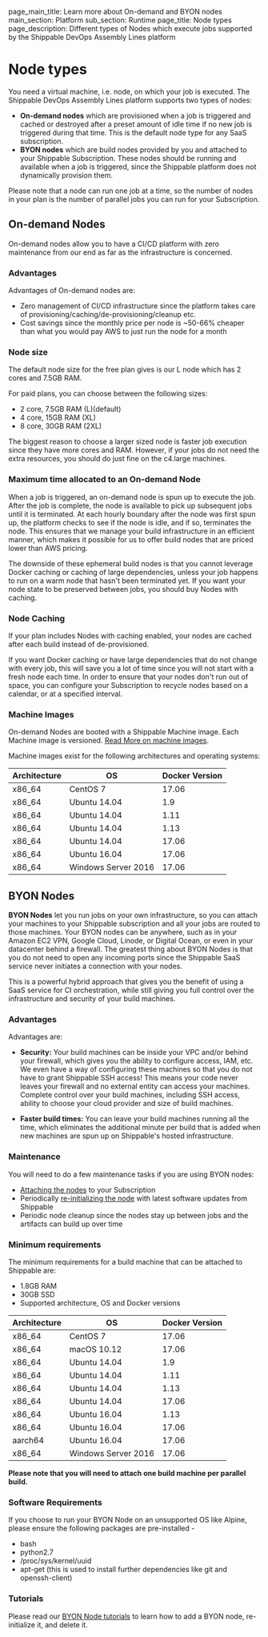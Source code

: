 page_main_title: Learn more about On-demand and BYON nodes
main_section: Platform
sub_section: Runtime
page_title: Node types
page_description: Different types of Nodes which execute jobs supported by the Shippable DevOps Assembly Lines platform

# Node types

You need a virtual machine, i.e. node, on which your job is executed. The Shippable DevOps Assembly Lines platform supports two types of nodes:

* **On-demand nodes** which are provisioned when a job is triggered and cached or destroyed after a preset amount of idle time if no new job is triggered during that time. This is the default node type for any SaaS subscription.
* **BYON nodes** which are build nodes provided by you and attached to your Shippable Subscription. These nodes should be running and available when a job is triggered, since the Shippable platform does not dynamically provision them.

Please note that a node can run one job at a time, so the number of nodes in your plan is the number of parallel jobs you can run for your Subscription.

## On-demand Nodes

On-demand nodes allow you to have a CI/CD platform with zero maintenance from our end as far as the infrastructure is concerned.

### Advantages

Advantages of On-demand nodes are:

* Zero management of CI/CD infrastructure since the platform takes care of provisioning/caching/de-provisioning/cleanup etc.
* Cost savings since the monthly price per node is ~50-66% cheaper than what you would pay AWS to just run the node for a month

### Node size

The default node size for the free plan gives is our L node which has 2 cores and 7.5GB RAM.

For paid plans, you can choose between the following sizes:

* 2 core, 7.5GB RAM (L)(default)
* 4 core, 15GB RAM (XL)
* 8 core, 30GB RAM (2XL)

The biggest reason to choose a larger sized node is faster job execution since they have more cores and RAM. However, if your jobs do not need the extra resources, you should do just fine on the c4.large machines.

### Maximum time allocated to an On-demand Node

When a job is triggered, an on-demand node is spun up to execute the job. After the job is complete, the node is available to pick up subsequent jobs until it is terminated. At each hourly boundary after the node was first spun up, the platform checks to see if the node is idle, and if so, terminates the node. This ensures that we manage your build infrastructure in an efficient manner, which makes it possible for us to offer build nodes that are priced lower than AWS pricing.

The downside of these ephemeral build nodes is that you cannot leverage Docker caching or caching of large dependencies, unless your job happens to run on a warm node that hasn't been terminated yet. If you want your node state to be preserved between jobs, you should buy Nodes with caching.

### Node Caching

If your plan includes Nodes with caching enabled, your nodes are cached after each build instead of de-provisioned.

If you want Docker caching or have large dependencies that do not change with every job, this will save you a lot of time since you will not start with a fresh node each time. In order to ensure that your nodes don't run out of space, you can configure your Subscription to recycle nodes based on a calendar, or at a specified interval.

### Machine Images

On-demand Nodes are booted with a Shippable Machine image. Each Machine image is versioned. [Read More on machine images](/platform/runtime/machine-image/ami-overview/).

Machine images exist for the following architectures and operating systems:

|Architecture|OS|Docker Version|
|---|---|---|
|x86_64|CentOS 7|17.06|
|x86_64|Ubuntu 14.04|1.9|
|x86_64|Ubuntu 14.04|1.11|
|x86_64|Ubuntu 14.04|1.13|
|x86_64|Ubuntu 14.04|17.06|
|x86_64|Ubuntu 16.04|17.06|
|x86_64|Windows Server 2016|17.06|

## BYON Nodes

**BYON Nodes** let you run jobs on your own infrastructure, so you can attach your machines to your Shippable subscription and all your jobs are routed to those machines. Your BYON nodes can be anywhere, such as in your Amazon EC2 VPN, Google Cloud, Linode, or Digital Ocean, or even in your datacenter behind a firewall. The greatest thing about BYON Nodes is that you do not need to open any incoming ports since the Shippable SaaS service never initiates a connection with your nodes.

This is a powerful hybrid approach that gives you the benefit of using a SaaS service for CI orchestration, while still giving you full control over the infrastructure and security of your build machines.

### Advantages
Advantages are:

* **Security:** Your build machines can be inside your VPC and/or behind your firewall, which gives you the ability to configure access, IAM, etc. We even have a way of configuring these machines so that you do not have to grant Shippable SSH access! This means your code never leaves your firewall and no external entity can access your machines.
Complete control over your build machines, including SSH access, ability to choose your cloud provider and size of build machines.

* **Faster build times:** You can leave your build machines running all the time, which eliminates the additional minute per build that is added when new machines are spun up on Shippable's hosted infrastructure.

### Maintenance

You will need to do a few maintenance tasks if you are using BYON nodes:

* [Attaching the nodes](/platform/tutorial/runtime/manage-byon-nodes/#add-node) to your Subscription
* Periodically [re-initializing the node](/platform/tutorial/runtime/manage-byon-nodes/#reset-node) with latest software updates from Shippable
* Periodic node cleanup since the nodes stay up between jobs and the artifacts can build up over time

### Minimum requirements
The minimum requirements for a build machine that can be attached to Shippable are:

* 1.8GB RAM
* 30GB SSD
* Supported architecture, OS and Docker versions

|Architecture|OS|Docker Version|
|---|---|---|
|x86_64|CentOS 7|17.06|
|x86_64|macOS 10.12|17.06|
|x86_64|Ubuntu 14.04|1.9|
|x86_64|Ubuntu 14.04|1.11|
|x86_64|Ubuntu 14.04|1.13|
|x86_64|Ubuntu 14.04|17.06|
|x86_64|Ubuntu 16.04|1.13|
|x86_64|Ubuntu 16.04|17.06|
|aarch64|Ubuntu 16.04|17.06|
|x86_64|Windows Server 2016|17.06|

**Please note that you will need to attach one build machine per parallel build.**

### Software Requirements
If you choose to run your BYON Node on an unsupported OS like Alpine, please ensure the following packages are pre-installed -

* bash
* python2.7
* /proc/sys/kernel/uuid
* apt-get (this is used to install further dependencies like git and openssh-client)

### Tutorials

Please read our [BYON Node tutorials](/platform/tutorial/runtime/manage-byon-nodes/) to learn how to add a BYON node, re-initialize it, and delete it.
